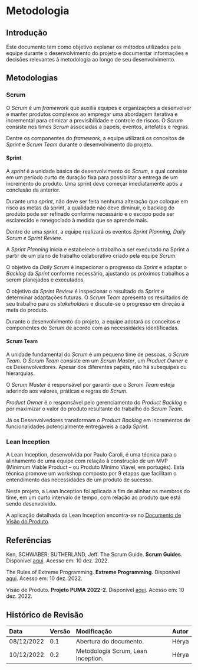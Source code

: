 # Metodologia

## Introdução

Este documento tem como objetivo explanar os métodos utilizados pela equipe durante o desenvolvimento do projeto e documentar informações e decisões relevantes à metodologia ao longo de seu desenvolvimento.

## Metodologias 

### Scrum

O *Scrum* é um *framework* que auxilia equipes e organizações a desenvolver e manter produtos complexos ao empregar uma abordagem iterativa e incremental para otimizar a previsibilidade e controle de riscos.
O *Scrum* consiste nos times *Scrum* associadas a papéis, eventos, artefatos e regras.

Dentre os componentes do *framework*,  a equipe utilizará os conceitos de *Sprint* e *Scrum Team* durante o desenvolvimento do projeto.

#### Sprint

A *sprint* é  a unidade básica de desenvolvimento do *Scrum*,  a qual consiste em um período curto de duração fixa para possibilitar a  entrega de um incremento do produto. Uma sprint deve começar imediatamente após a conclusão da anterior.

Durante uma *sprint*, não deve ser feita nenhuma alteração que coloque em risco as metas da sprint, a qualidade não deve diminuir, o backlog do produto pode ser refinado conforme necessário e o escopo pode ser esclarecido e renegociado à medida que se aprende mais.

Dentro de uma *sprint*, a equipe realizará os eventos *Sprint Planning, Daily Scrum e Sprint Review*.

A *Sprint Planning* inicia e estabelece o trabalho a ser executado na Sprint a partir de um plano de trabalho colaborativo criado pela equipe *Scrum*.

O objetivo da *Daily Scrum* é inspecionar o progresso da *Sprint* e adaptar o *Backlog* da *Sprint* conforme necessário, ajustando os próximos trabalhos a serem planejados e executados.

O objetivo da *Sprint Review* é inspecionar o resultado da *Sprint* e determinar adaptações futuras. O *Scrum Team* apresenta os resultados de seu trabalho para os *stakeholders* e discute-se o progresso em direção à meta do produto.

Durante o desenvolvimento do projeto, a equipe adotará os conceitos e componentes do *Scrum* de acordo com as necessidades identificadas.

#### Scrum Team 

A unidade fundamental do *Scrum* é um pequeno time de pessoas, o *Scrum Team*. O *Scrum Team* consiste em um *Scrum Master*, um *Product Owner* e os Desenvolvedores. Apesar dos diferentes papéis, não há subequipes ou hierarquias.

O *Scrum Master* é responsável por garantir que o *Scrum Team* esteja aderindo aos valores, práticas e regras do *Scrum*.

*Product Owner* é  o responsável pelo gerenciamento do *Product Backlog* e  por maximizar o valor do produto resultante do trabalho do *Scrum Team*.

Já os Desenvolvedores transformam o *Product Backlog* em incrementos de funcionalidades potencialmente entregáveis a cada *Sprint*.


### Lean Inception

A Lean Inception, desenvolvida por Paulo Caroli, é uma técnica para o alinhamento de uma equipe com relação à construção de um MVP (Minimum Viable Product – ou Produto Mínimo Viável, em portugês). Esta técnica promove um workshop composto por 9 etapas que facilitam o entendimento das necessidades de um produto de sucesso.

Neste projeto, a Lean Inception foi aplicada a fim de alinhar os membros do time, em um curto intervalo de tempo, com relação ao produto que está sendo desenvolvido.

A aplicação detalhada da Lean Inception encontra-se no [Documento de Visão do Produto](https://fga-eps-mds.github.io/2022-2-PUMA-Doc/produto/doc-visao/).


## Referências

Ken, SCHWABER; SUTHERLAND, Jeff. The Scrum Guide. **Scrum Guides**. Disponível [aqui](https://scrumguides.org/docs/scrumguide/v2020/2020-Scrum-Guide-US.pdf#zoom=100
). Acesso em: 10 dez. 2022.

The Rules of Extreme Programming. **Extreme Programming**. Disponível [aqui](http://www.extremeprogramming.org/rules.html). Acesso em: 10 dez. 2022.

Visão de Produto. **Projeto PUMA 2022-2**. Disponível [aqui](https://fga-eps-mds.github.io/2022-2-PUMA-Doc/produto/doc-visao/). Acesso em: 10 dez. 2022.


## Histórico de Revisão

| Data       | Versão | Modificação | Autor |
| :--------- | :----- | :---------- | :---- |
| 08/12/2022 | 0.1    | Abertura do documento.| Hérya    |
| 10/12/2022 | 0.2    | Metodologia Scrum, Lean Inception. | Hérya    |
